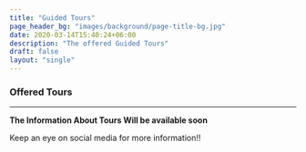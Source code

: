 ```yaml
---
title: "Guided Tours"
page_header_bg: "images/background/page-title-bg.jpg"
date: 2020-03-14T15:40:24+06:00
description: "The offered Guided Tours"
draft: false
layout: "single"
---
```


### Offered Tours
---

**The Information About Tours Will be available soon**

Keep an eye on social media for more information!!